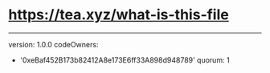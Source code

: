 # https://tea.xyz/what-is-this-file
---
version: 1.0.0
codeOwners:
  - '0xeBaf452B173b82412A8e173E6ff33A898d948789'
quorum: 1
